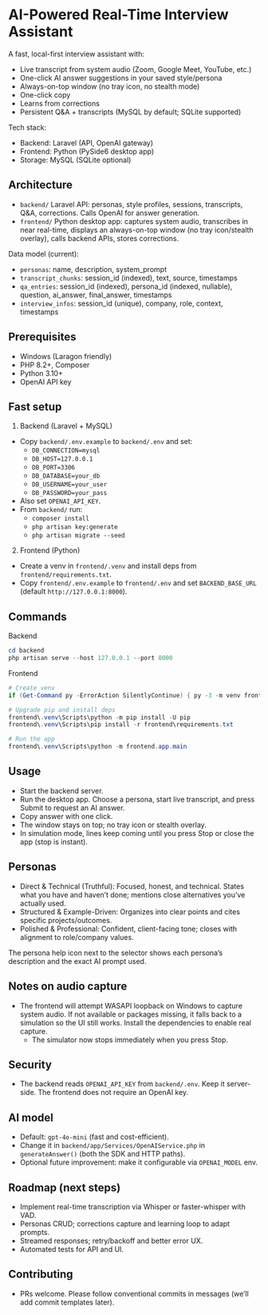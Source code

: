 # AI-Powered Real-Time Interview Assistant

A fast, local-first interview assistant with:
- Live transcript from system audio (Zoom, Google Meet, YouTube, etc.)
- One-click AI answer suggestions in your saved style/persona
- Always-on-top window (no tray icon, no stealth mode)
- One-click copy
- Learns from corrections
- Persistent Q&A + transcripts (MySQL by default; SQLite supported)

Tech stack:
- Backend: Laravel (API, OpenAI gateway)
- Frontend: Python (PySide6 desktop app)
- Storage: MySQL (SQLite optional)

## Architecture
- `backend/` Laravel API: personas, style profiles, sessions, transcripts, Q&A, corrections. Calls OpenAI for answer generation.
- `frontend/` Python desktop app: captures system audio, transcribes in near real-time, displays an always-on-top window (no tray icon/stealth overlay), calls backend APIs, stores corrections.

Data model (current):
- `personas`: name, description, system_prompt
- `transcript_chunks`: session_id (indexed), text, source, timestamps
- `qa_entries`: session_id (indexed), persona_id (indexed, nullable), question, ai_answer, final_answer, timestamps
- `interview_infos`: session_id (unique), company, role, context, timestamps

## Prerequisites
- Windows (Laragon friendly)
- PHP 8.2+, Composer
- Python 3.10+
- OpenAI API key

## Fast setup

1) Backend (Laravel + MySQL)
- Copy `backend/.env.example` to `backend/.env` and set:
  - `DB_CONNECTION=mysql`
  - `DB_HOST=127.0.0.1`
  - `DB_PORT=3306`
  - `DB_DATABASE=your_db`
  - `DB_USERNAME=your_user`
  - `DB_PASSWORD=your_pass`
- Also set `OPENAI_API_KEY`.
- From `backend/` run:
  - `composer install`
  - `php artisan key:generate`
  - `php artisan migrate --seed`

2) Frontend (Python)
- Create a venv in `frontend/.venv` and install deps from `frontend/requirements.txt`.
- Copy `frontend/.env.example` to `frontend/.env` and set `BACKEND_BASE_URL` (default `http://127.0.0.1:8000`).

## Commands
Backend
```powershell
cd backend
php artisan serve --host 127.0.0.1 --port 8000
```

Frontend
```powershell
# Create venv
if (Get-Command py -ErrorAction SilentlyContinue) { py -3 -m venv frontend\.venv } else { python -m venv frontend\.venv }

# Upgrade pip and install deps
frontend\.venv\Scripts\python -m pip install -U pip
frontend\.venv\Scripts\pip install -r frontend\requirements.txt

# Run the app
frontend\.venv\Scripts\python -m frontend.app.main
```

## Usage
- Start the backend server.
- Run the desktop app. Choose a persona, start live transcript, and press Submit to request an AI answer.
- Copy answer with one click.
- The window stays on top; no tray icon or stealth overlay.
- In simulation mode, lines keep coming until you press Stop or close the app (stop is instant).

## Personas
- Direct & Technical (Truthful): Focused, honest, and technical. States what you have and haven’t done; mentions close alternatives you’ve actually used.
- Structured & Example-Driven: Organizes into clear points and cites specific projects/outcomes.
- Polished & Professional: Confident, client-facing tone; closes with alignment to role/company values.

The persona help icon next to the selector shows each persona’s description and the exact AI prompt used.

## Notes on audio capture
- The frontend will attempt WASAPI loopback on Windows to capture system audio. If not available or packages missing, it falls back to a simulation so the UI still works. Install the dependencies to enable real capture.
  - The simulator now stops immediately when you press Stop.

## Security
- The backend reads `OPENAI_API_KEY` from `backend/.env`. Keep it server-side. The frontend does not require an OpenAI key.

## AI model
- Default: `gpt-4o-mini` (fast and cost-efficient).
- Change it in `backend/app/Services/OpenAIService.php` in `generateAnswer()` (both the SDK and HTTP paths).
- Optional future improvement: make it configurable via `OPENAI_MODEL` env.

## Roadmap (next steps)
- Implement real-time transcription via Whisper or faster-whisper with VAD.
- Personas CRUD; corrections capture and learning loop to adapt prompts.
- Streamed responses; retry/backoff and better error UX.
- Automated tests for API and UI.

## Contributing
- PRs welcome. Please follow conventional commits in messages (we’ll add commit templates later).
